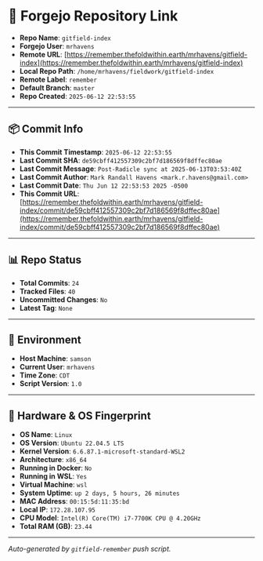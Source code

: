 # 🔗 Forgejo Repository Link

- **Repo Name**: `gitfield-index`
- **Forgejo User**: `mrhavens`
- **Remote URL**: [https://remember.thefoldwithin.earth/mrhavens/gitfield-index](https://remember.thefoldwithin.earth/mrhavens/gitfield-index)
- **Local Repo Path**: `/home/mrhavens/fieldwork/gitfield-index`
- **Remote Label**: `remember`
- **Default Branch**: `master`
- **Repo Created**: `2025-06-12 22:53:55`

---

## 📦 Commit Info

- **This Commit Timestamp**: `2025-06-12 22:53:55`
- **Last Commit SHA**: `de59cbff412557309c2bf7d186569f8dffec80ae`
- **Last Commit Message**: `Post-Radicle sync at 2025-06-13T03:53:40Z`
- **Last Commit Author**: `Mark Randall Havens <mark.r.havens@gmail.com>`
- **Last Commit Date**: `Thu Jun 12 22:53:53 2025 -0500`
- **This Commit URL**: [https://remember.thefoldwithin.earth/mrhavens/gitfield-index/commit/de59cbff412557309c2bf7d186569f8dffec80ae](https://remember.thefoldwithin.earth/mrhavens/gitfield-index/commit/de59cbff412557309c2bf7d186569f8dffec80ae)

---

## 📊 Repo Status

- **Total Commits**: `24`
- **Tracked Files**: `40`
- **Uncommitted Changes**: `No`
- **Latest Tag**: `None`

---

## 🧭 Environment

- **Host Machine**: `samson`
- **Current User**: `mrhavens`
- **Time Zone**: `CDT`
- **Script Version**: `1.0`

---

## 🧬 Hardware & OS Fingerprint

- **OS Name**: `Linux`
- **OS Version**: `Ubuntu 22.04.5 LTS`
- **Kernel Version**: `6.6.87.1-microsoft-standard-WSL2`
- **Architecture**: `x86_64`
- **Running in Docker**: `No`
- **Running in WSL**: `Yes`
- **Virtual Machine**: `wsl`
- **System Uptime**: `up 2 days, 5 hours, 26 minutes`
- **MAC Address**: `00:15:5d:11:35:bd`
- **Local IP**: `172.28.107.95`
- **CPU Model**: `Intel(R) Core(TM) i7-7700K CPU @ 4.20GHz`
- **Total RAM (GB)**: `23.44`

---

_Auto-generated by `gitfield-remember` push script._
